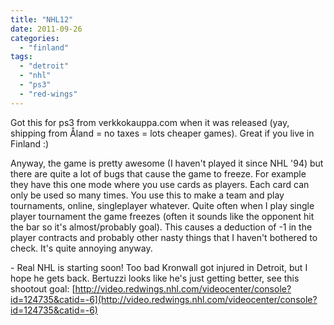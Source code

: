 ```yaml
---
title: "NHL12"
date: 2011-09-26
categories: 
  - "finland"
tags: 
  - "detroit"
  - "nhl"
  - "ps3"
  - "red-wings"
---
```


Got this for ps3 from verkkokauppa.com when it was released (yay, shipping from Åland = no taxes = lots cheaper games). Great if you live in Finland :)

Anyway, the game is pretty awesome (I haven't played it since NHL '94) but there are quite a lot of bugs that cause the game to freeze. For example they have this one mode where you use cards as players. Each card can only be used so many times. You use this to make a team and play tournaments, online, singleplayer whatever. Quite often when I play single player tournament the game freezes (often it sounds like the opponent hit the bar so it's almost/probably goal). This causes a deduction of -1 in the player contracts and probably other nasty things that I haven't bothered to check. It's quite annoying anyway.

\- Real NHL is starting soon! Too bad Kronwall got injured in Detroit, but I hope he gets back. Bertuzzi looks like he's just getting better, see this shootout goal: [http://video.redwings.nhl.com/videocenter/console?id=124735&catid=-6](http://video.redwings.nhl.com/videocenter/console?id=124735&catid=-6)
